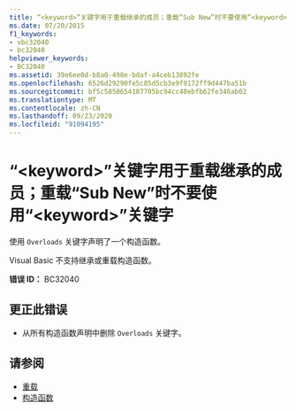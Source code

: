 ```yaml
---
title: “<keyword>”关键字用于重载继承的成员；重载“Sub New”时不要使用“<keyword>”关键字
ms.date: 07/20/2015
f1_keywords:
- vbc32040
- bc32040
helpviewer_keywords:
- BC32040
ms.assetid: 39e6ee0d-b8a0-498e-bdaf-a4ceb13892fe
ms.openlocfilehash: 6526d29290fe5c85d5cb3e9f9172ff9d447ba51b
ms.sourcegitcommit: bf5c5850654187705bc94cc40ebfb62fe346ab02
ms.translationtype: MT
ms.contentlocale: zh-CN
ms.lasthandoff: 09/23/2020
ms.locfileid: "91094195"
---
```

# <a name="the-keyword-keyword-is-used-to-overload-inherited-members-do-not-use-the-keyword-keyword-when-overloading-sub-new"></a>“\<keyword>”关键字用于重载继承的成员；重载“Sub New”时不要使用“\<keyword>”关键字

使用 `Overloads` 关键字声明了一个构造函数。  
  
 Visual Basic 不支持继承或重载构造函数。  
  
 **错误 ID：** BC32040  
  
## <a name="to-correct-this-error"></a>更正此错误  
  
- 从所有构造函数声明中删除 `Overloads` 关键字。  
  
## <a name="see-also"></a>请参阅

- [重载](../language-reference/modifiers/overloads.md)
- [构造函数](../programming-guide/concepts/object-oriented-programming.md#constructors)

